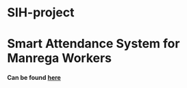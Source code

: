 
  # SIH-project
# Smart Attendance System for Manrega Workers

<h4>Can be found <a href = "http://pantomimical-finish.000webhostapp.com/home.php">here</a></h4>
